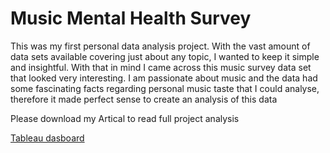 # Music Mental Health Survey

This was my first personal data analysis project. With the vast amount of data sets available covering just about any topic, I wanted to keep it simple and insightful. With that in mind I came across this music survey data set that looked very interesting. I am passionate about music and the data had some fascinating facts regarding personal music taste that I could analyse, therefore it made perfect sense to create an analysis of this data

Please download my Artical to read full project analysis 

[Tableau dasboard](https://public.tableau.com/app/profile/rasiklal.limbani/viz/MentalHealth_16765777903250/Dashboard1)
